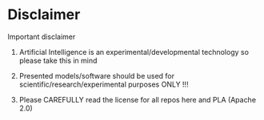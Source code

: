 # Disclaimer
Important disclaimer

1) Artificial Intelligence is an experimental/developmental technology so please take this in mind

2) Presented models/software should be used for scientific/research/experimental purposes ONLY !!! 

3) Please CAREFULLY read the license for all repos here and PLA (Apache 2.0)
